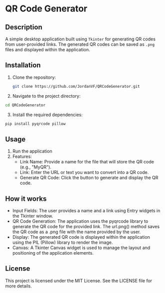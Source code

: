 # QR Code Generator

## Description
A simple desktop application built using `Tkinter` for generating QR codes from user-provided links. The generated QR codes can be saved as `.png` files and displayed within the application.

## Installation 
1. Clone the repository:
   ```bash
   git clone https://github.com/JordanVF/QRCodeGenerator.git
2. Navigate to the project directory: 
```bash
cd QRCodeGenerator
```
3. Install the required dependencies:
```bash
pip install pyqrcode pillow
```
 
## Usage
1. Run the application
2. Features:
   - Link Name: Provide a name for the file that will store the QR code (e.g., "MyQR").
   - Link: Enter the URL or text you want to convert into a QR code.
   - Generate QR Code: Click the button to generate and display the QR code.

## How it works
- Input Fields: The user provides a name and a link using Entry widgets in the Tkinter window.
- QR Code Generation: The application uses the pyqrcode library to generate the QR code for the provided link. The url.png() method saves the QR code as a .png file with the name provided by the user.
- Display: The generated QR code is displayed within the application using the PIL (Pillow) library to render the image.
- Canvas: A Tkinter Canvas widget is used to manage the layout and positioning of the application elements.

## License
This project is licensed under the MIT License. See the LICENSE file for more details.

